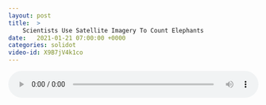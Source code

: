 ```yaml
---
layout: post
title:  >
    Scientists Use Satellite Imagery To Count Elephants
date:   2021-01-21 07:00:00 +0000
categories: solidot
video-id: X9B7jV4k1co
---
```


<audio src="/assets/3c986dd88d60ea4ec6d3563216549cee.mp3" style="width: 100%;" controls></audio>

